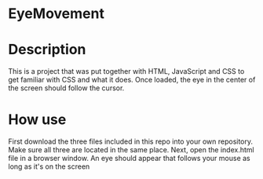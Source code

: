 # EyeMovement
# Description
This is a project that was put together with HTML, JavaScript and CSS to get familiar with CSS and what it does. Once loaded, the eye in the center of the screen should follow the cursor. 
# How use
First download the three files included in this repo into your own repository. Make sure all three are located in the same place.
Next, open the index.html file in a browser window. 
An eye should appear that follows your mouse as long as it's on the screen
